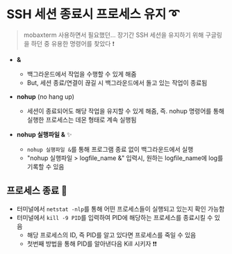 # SSH 세션 종료시 프로세스 유지 ➰
> mobaxterm 사용하면서 필요했던...
> 장기간 SSH 세션을 유지하기 위해 구글링을 하던 중 유용한 명령어를 찾았다 ❗

+ **&**
   + 백그라운드에서 작업을 수행할 수 있게 해줌
   + But, 세션 종료/연결이 끊길 시 백그라운드에서 돌고 있는 작업이 종료됨
   
+ **nohup** (no hang up)
   + 세션이 종료되어도 해당 작업을 유지할 수 있게 해줌, 즉. nohup 명령어를 통해 실행한 프로세스는 데몬 형태로 계속 실행됨

+ **nohup 실행파일 &** ✨
   + ```nohup 실행파일 &```를 통해 프로그램 종료 없이 백그라운드에서 실행
   + "nohup 실행파일 > logfile_name &" 입력시, 원하는 logfile_name에 log를 기록할 수 있음
   
   
## 프로세스 종료 🔪
+ 터미널에서 ```netstat -nlp```를 통해 어떤 프로세스들이 실행되고 있는지 확인 가능함
+ 터미널에서 ```kill -9 PID```를 입력하여 PID에 해당하는 프로세스를 종료시킬 수 있음
   + 해당 프로세스의 ID, 즉 PID를 알고 있다면 프로세스를 죽일 수 있음
   + 첫번째 방법을 통해 PID를 알아낸다음 Kill 시키자 ❗❗

